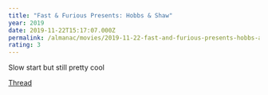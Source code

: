 ```yaml
---
title: "Fast & Furious Presents: Hobbs & Shaw"
year: 2019
date: 2019-11-22T15:17:07.000Z
permalink: /almanac/movies/2019-11-22-fast-and-furious-presents-hobbs-and-shaw/index.html
rating: 3
---
```


Slow start but still pretty cool

[Thread](https://twitter.com/rknightuk/status/1197831371688943616)